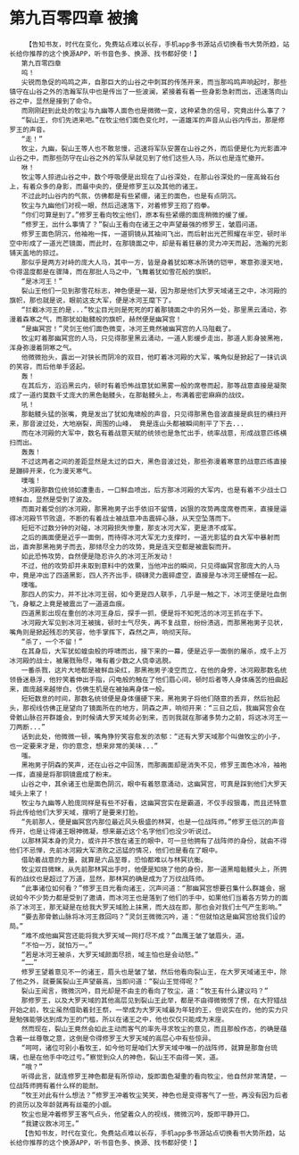 # 第九百零四章 被擒
        【告知书友，时代在变化，免费站点难以长存，手机app多书源站点切换看书大势所趋，站长给你推荐的这个换源APP，听书音色多、换源、找书都好使！】
       第九百零四章
       呜！
       尖锐而急促的呜鸣之声，自那巨大的山谷之中刺耳的传荡开来，而当那呜鸣声响起时，那些镇守在山谷之外的浩瀚军队中也是传出了一些波澜，紧接着有着一些身影急射而出，迅速落向山谷之中，显然是接到了命令。
       而刚刚赶到此处的牧尘与九幽等人面色也是微微一变，这种紧急的信号，究竟出什么事了？
       “裂山王，你们先进来吧。”在牧尘他们面色变化时，一道雄浑的声音从山谷内传出，那是修罗王的声音。
       “走！”
       牧尘，九幽，裂山王等人也不敢怠慢，迅速将军队安置在山谷之外，而后便是化为光影直冲山谷之中，而那些防守在山谷之外的军队早就见到了他们这些人马，所以也是连忙撤开。
       咻！
       牧尘等人掠进山谷之中，数个呼吸便是出现在了山谷深处，在那山谷深处的一座高耸石台上，有着众多的身影，而最中央的，便是修罗王以及其他的诸王。
       不过此时山谷内的气氛，仿佛都是有些紧绷，诸王的面色，也是有点阴沉。
       牧尘与九幽他们对视一眼，然后迅速落下，对着修罗王抱了抱拳。
       “你们可算是到了。”修罗王看向牧尘他们，原本有些紧绷的面庞稍微的缓了缓。
       “修罗王，出什么事情了？”裂山王看向在诸王之中声望最强的修罗王，皱眉问道。
       修罗王面色阴沉，他袖袍一挥，一道铜镜从其袖间飞出，而后射出光芒照耀在半空，顿时半空中形成了一道光芒镜面，而此时，在那镜面之中，却是有着狂暴的灵力冲天而起，浩瀚的光影铺天盖地的掠过。
       那似乎是两方对峙的庞大人马，其中一方，皆是身着犹如寒冰所铸的铠甲，寒意弥漫天地，令得温度都是在骤降，而在那批人马之中，飞舞着犹如雪花般的旗帜。
       “是冰河王！”
       裂山王他们一见到那雪花标志，神色便是一凝，因为那是他们大罗天域诸王之中，冰河殿的旗帜，那也就是说，眼前这支大军，便是冰河王麾下了。
       “拦截冰河王的是...”牧尘目光则是死死的盯着那镜面之中的另外一处，那里黑云涌动，弥漫着森寒之气，而那犹如骷髅般的旗帜，赫然便是幽冥宫！
       “是幽冥宫！”灵剑王他们面色微变，冰河王竟然被幽冥宫的人马阻截了。
       牧尘盯着那幽冥宫的人马，只见得那里黑云涌动，一道人影缓步走出，那道人影身披黑袍，浑身弥漫着阴寒之气。
       他微微抬头，露出一对狭长而阴冷的双目，他盯着冰河殿的大军，嘴角似是掀起了一抹讥讽的笑容，而后他单手竖起。
       轰！
       在其后方，滔滔黑云内，顿时有着恐怖战意犹如黑雾一般的席卷而起，那等战意直接是凝聚成了一道约莫数千丈庞大的黑色骷髅头，在那骷髅头上，布满着密密麻麻的战纹。
       吼！
       那骷髅头猛的张嘴，竟是发出了犹如鬼啸般的声音，只见得那黑色音波直接是疯狂的横扫开来，那音波过处，大地崩裂，周围的山峰， 竟是连山头都被瞬间削平了下去...
       而在冰河殿的大军中，数名有着战意天赋的统领也是急忙出手，统率战意，形成战意匹练横扫而出。
       轰轰！
       不过这两者之间的差距显然是太过的巨大，黑色音波过处，那些弥漫着寒意的战意匹练直接是蹦碎开来，化为漫天寒气。
       噗嗤！
       冰河殿那数位统领如遭重击，一口鲜血喷出，后方那冰河殿的大军内，也是有着不少战士口喷鲜血，显然是受到了波及。
       而面对着受创的冰河殿，那黑袍男子出手依旧不留情，凶狠的攻势再度席卷而来，直接是逼得冰河殿节节败退，不断的有着战士被战意冲击震碎心脉，从天空坠落而下。
       短短不过数分钟的对碰，冰河殿损失惨重，那支冰河大军，更是溃不成军。
       之后的画面便是近乎一面倒，而待得冰河大军无力支撑时，一道光影猛的自大军中暴射而出，直奔那黑袍男子而去，那倾尽全力的攻势，竟是连天空都是被震裂而开。
       如此恐怖攻势，自然便是隐忍许久的冰河王所发动！
       不过，他的攻势却并未取到意料中的效果，当他冲出的瞬间，只见得幽冥宫那庞大的人马中，竟是冲出了四道黑影，四人齐齐出手，磅礴灵力震碎虚空，直接是与冰河王硬憾在一起。
       噗嗤。
       那四人的实力，并不比冰河王弱，如今更是四人联手，几乎是一触之下，冰河王便是吐血倒飞，身躯之上竟是被震出了一道道血痕。
       四道黑影出现在重创的冰河王身后，探手一抓，便是将不知死活的冰河王抓在手下。
       冰河殿大军见到冰河王被擒，顿时士气尽失，再不复战意，纷纷溃逃，而那黑袍男子见状，嘴角则是掀起残忍的笑容，他手掌挥下，森然之声，响彻天际。
       “杀了，一个不留！”
       在其身后，大军犹如蝗虫般的呼啸而出，接下来的一幕，便是近乎一面倒的屠杀，成千上万冰河殿的战士，被屠戮殆尽，唯有着少数之人侥幸逃脱。
       一番杀戮，这片大地都是被鲜血染红，那黑袍男子凌空而立，在他的身旁，冰河殿那数名统领昏迷悬浮，他狞笑着伸出手指，闪电般的触在了他们眉心间，顿时后者等人身体痛苦的扭曲起来，面庞越来越惨白，仿佛生机是在被抽离身体一般。
       短短数息的时间，那数名统领便是身体僵硬下来，黑袍男子将他们随意的丢弃，然后抬起头，那视线仿佛正是望向了镜面所在的地方，阴森之声，响彻开来：“三日之后，我幽冥宫会在骨骸山脉召开群雄会，到时候请大罗天域务必到来，否则我就在那诸多势力之前，将这冰河王一刀两断...”
       话到此处，他微微一顿，嘴角狰狞笑容愈发的浓郁：“还有大罗天域那个叫做牧尘的小子，也一定要来才是，你的意念，想来非常的美味...”
       嗤。
       黑袍男子阴森的笑声，还在山谷之中回荡，而那画面却是消失不见，修罗王面色冰冷，袖袍一挥，直接是将那铜镜震成了粉末。
       山谷之中，其余诸王也是面色阴沉，眼中有着怒意涌动，这幽冥宫，可真是踩到他们大罗天域头上来了！
       牧尘与九幽等人脸庞同样是有些不好看，这幽冥宫实在是霸道，不仅手段狠毒，而且还特意将此传给他们大罗天域，摆明了是要来打脸。
       “先前那人，便是幽冥宫内那位最近风头极盛的林冥，也是一位战阵师。”修罗王低沉的声音传开，也是让得诸王眼神微凝，想来最近这个名字他们也没少听说过。
       以那林冥本身的灵力，或许并不放在诸王的眼中，可一旦他拥有了战阵师的身份，就由不得他们不忌惮，先前冰河殿大军溃败之迅猛的情况，他们也是看在了眼中。
       借助着战意的力量，就算是六品至尊，恐怕都难以与林冥抗衡。
       牧尘双目微眯，从先前那林冥出手时，他便是知晓了他的身份，那一道黑暗骷髅头上，所拥有的战纹也是超过了万道，显然，那林冥的确是成为了万纹战阵师。
       “此事诸位如何看？”修罗王目光看向诸王，沉声问道：“那幽冥宫想要召集什么群雄会，据说如今不少势力都是受到了邀请，而冰河王也是落到了他们的手中，如果他们当着各方势力的面杀了冰河王，那无疑是在给我大罗天域脸上抹黑，而大战在即，那也会对我们士气产生影响。”
       “要去那骨骸山脉将冰河王救回吗？”灵剑王微微沉吟，道：“但就怕这是幽冥宫给我们设的局。”
       “难不成他幽冥宫还能将我大罗天域一网打尽不成？”血鹰王皱了皱眉头，道。
       “不怕一万，就怕万一。”
       “若是冰河王被杀，大罗天域颜面尽损，域主怕也是会动怒。”
       “……”
       修罗王望着意见不一的诸王，眉头也是皱了皱，然后他看向裂山王，在大罗天域诸王中，除了他之外，就要属裂山王声望最高，当即问道：“裂山王觉得呢？”
       裂山王闻言，微微沉吟，目光却是不由主的看向了牧尘，道：“牧王有什么建议吗？”
       那修罗王，以及大罗天域的其他高层见到裂山王此举，都是不由得微微愣了愣，在大狩猎战开始之前，牧尘虽然借助着封王祭，一举成为大罗天域最为年轻的王，但说实在的，他的实力只是勉强能够达到成为王的门槛，所以在诸王之中，他也仅仅只能成为末座。
       然而现在，裂山王竟然会如此主动而客气的率先寻求牧尘的意见，而且那般作态，的确是蕴含着一丝尊敬之意，这倒是令得修罗王大罗天域的高层心中有些惊异。
       “呵呵，诸位可别小看牧王，如今他可是咱们大罗天域中唯一的战阵师，就算是那詹台琉璃，也是在他手中吃过亏。”察觉到众人的神色，裂山王不由得一笑，道。
       “哦？”
       听得此言，就连修罗王神色都是有所惊动，旋即面色凝重的看向牧尘，他自然非常清楚，一位战阵师拥有着什么样的能耐。
       “牧王对此有什么想法？”修罗王冲着牧尘笑笑，神色也是变得客气了一些，再没有因为后者的资历以及年龄就再有丝毫的小觑。
       牧尘也是冲着修罗王客气点头，他望着众人的视线，微微沉吟，旋即平静开口。
       “我建议救冰河王。”
       【告知书友，时代在变化，免费站点难以长存，手机app多书源站点切换看书大势所趋，站长给你推荐的这个换源APP，听书音色多、换源、找书都好使！】